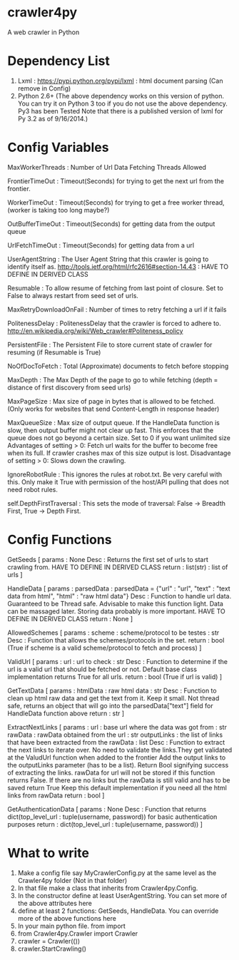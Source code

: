 crawler4py
==========
A web crawler in Python

Dependency List
==========
1. Lxml : https://pypi.python.org/pypi/lxml : html document parsing (Can remove in Config)
2. Python 2.6+ (The above dependency works on this version of python.
               You can try it on Python 3 too if you do not use the above dependency. Py3 has been Tested
               Note that there is a published version of lxml for Py 3.2 as of 9/16/2014.)


Config Variables
==========

MaxWorkerThreads : Number of Url Data Fetching Threads Allowed

FrontierTimeOut : Timeout(Seconds) for trying to get the next url from the frontier. 

WorkerTimeOut : Timeout(Seconds) for trying to get a free worker thread, (worker is taking too long maybe?)

OutBufferTimeOut : Timeout(Seconds) for getting data from the output queue

UrlFetchTimeOut : Timeout(Seconds) for getting data from a url

UserAgentString : The User Agent String that this crawler is going to identify itself as. http://tools.ietf.org/html/rfc2616#section-14.43 : HAVE TO DEFINE IN DERIVED CLASS

Resumable : To allow resume of fetching from last point of closure. Set to False to always restart from seed set of urls.

MaxRetryDownloadOnFail : Number of times to retry fetching a url if it fails

PolitenessDelay : PolitenessDelay that the crawler is forced to adhere to. http://en.wikipedia.org/wiki/Web_crawler#Politeness_policy

PersistentFile : The Persistent File to store current state of crawler for resuming (if Resumable is True)

NoOfDocToFetch : Total (Approximate) documents to fetch before stopping

MaxDepth : The Max Depth of the page to go to while fetching (depth = distance of first discovery from seed urls)

MaxPageSize : Max size of page in bytes that is allowed to be fetched. (Only works for websites that send Content-Length in response header)

MaxQueueSize : Max size of output queue. If the HandleData function is slow, then output buffer might not clear up fast.
               This enforces that the queue does not go beyond a certain size.
               Set to 0 if you want unlimited size
               Advantages of setting > 0: Fetch url waits for the buffer to become free when its full. If crawler crashes max of this size output is lost.
               Disadvantage of setting > 0: Slows down the crawling.

IgnoreRobotRule : This ignores the rules at robot.txt. Be very careful with this. Only make it True with permission of the host/API pulling that does not need robot rules.

self.DepthFirstTraversal : This sets the mode of traversal: False -> Breadth First, True -> Depth First.

Config Functions
==========
GetSeeds [
  params : None
  Desc : Returns the first set of urls to start crawling from. HAVE TO DEFINE IN DERIVED CLASS
  return : list(str) : list of urls ]

HandleData [
  params : parsedData : parsedData = {"url" : "url", "text" : "text data from html", "html" : "raw html data"}
  Desc : Function to handle url data. Guaranteed to be Thread safe. Advisable to make this function light. Data can be massaged later. Storing data probably is more important.  HAVE TO DEFINE IN DERIVED CLASS
  return : None ]

AllowedSchemes [
  params : scheme : scheme/protocol to be testes : str 
  Desc : Function that allows the schemes/protocols in the set.
  return : bool (True if scheme is a valid scheme/protocol to fetch and process) ]

ValidUrl [
  params : url : url to check : str
  Desc : Function to determine if the url is a valid url that should be fetched or not. Default base class implementation returns True for all urls.
  return : bool (True if url is valid) ]
    
GetTextData [
  params : htmlData : raw html data : str
  Desc : Function to clean up html raw data and get the text from it. Keep it small. Not thread safe, returns an object that will go into the parsedData["text"] field for HandleData function above
  return : str ]

ExtractNextLinks [
  params : url : base url where the data was got from : str
           rawData : rawData obtained from the url : str
           outputLinks : the list of links that have been extracted from the rawData : list
  Desc : Function to extract the next links to iterate over. No need to validate the links.They get validated at the ValudUrl function when added to the frontier Add the output links to the outputLinks parameter (has to be a list). Return Bool signifying success of extracting the links. rawData for url will not be stored if this function returns False. If there are no links but the rawData is still valid and has to be saved return True    Keep this default implementation if you need all the html links from rawData
  return : bool ]

GetAuthenticationData [
  params : None
  Desc : Function that returns dict(top_level_url : tuple(username, password)) for basic authentication purposes
  return : dict(top_level_url : tuple(username, password)) ]

What to write
==========
1. Make a config file say MyCrawlerConfig.py at the same level as the Crawler4py folder (Not in that folder)
2. In that file make a class that inherits from Crawler4py.Config.
3. In the constructor define at least UserAgentString. You can set more of the above attributes here
4. define at least 2 functions: GetSeeds, HandleData. You can override more of the above functions here
5. In your main python file. from <Filename> import <Config Class name>
6. from Crawler4py.Crawler import Crawler
7. crawler = Crawler(<Config Class Name>())
8. crawler.StartCrawling()
